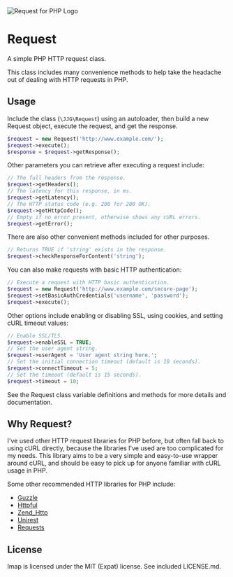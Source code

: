 <img src="http://github.com/geerlingguy/Request/raw/1.x/Resources/Request-Logo.png" alt="Request for PHP Logo" />

# Request

A simple PHP HTTP request class.

This class includes many convenience methods to help take the headache out of
dealing with HTTP requests in PHP.

## Usage

Include the class (`\JJG\Request`) using an autoloader, then build a new Request
object, execute the request, and get the response.

```php
$request = new Request('http://www.example.com/');
$request->execute();
$response = $request->getResponse();
```

Other parameters you can retrieve after executing a request include:

```php
// The full headers from the response.
$request->getHeaders();
// The latency for this response, in ms.
$request->getLatency();
// The HTTP status code (e.g. 200 for 200 OK).
$request->getHttpCode();
// Empty if no error present, otherwise shows any cURL errors.
$request->getError();
```

There are also other convenient methods included for other purposes.

```php
// Returns TRUE if 'string' exists in the response.
$request->checkResponseForContent('string');
```

You can also make requests with basic HTTP authentication:

```php
// Execute a request with HTTP basic authentication.
$request = new Request('http://www.example.com/secure-page');
$request->setBasicAuthCredentials('username', 'password');
$request->execute();
```

Other options include enabling or disabling SSL, using cookies, and setting cURL
timeout values:

```php
// Enable SSL/TLS.
$request->enableSSL = TRUE;
// Set the user agent string.
$request->userAgent = 'User agent string here.';
// Set the initial connection timeout (default is 10 seconds).
$request->connectTimeout = 5;
// Set the timeout (default is 15 seconds).
$request->timeout = 10;
```

See the Request class variable definitions and methods for more
details and documentation.

## Why Request?

I've used other HTTP request libraries for PHP before, but often fall back to
using cURL directly, because the libraries I've used are too complicated for my
needs. This library aims to be a very simple and easy-to-use wrapper around
cURL, and should be easy to pick up for anyone familiar with cURL usage in PHP.

Some other recommended HTTP libraries for PHP include:

  - [Guzzle](http://guzzlephp.org/)
  - [Httpful](http://phphttpclient.com/)
  - [Zend_Http](http://framework.zend.com/manual/1.12/en/zend.http.html)
  - [Unirest](https://github.com/mashape/unirest-php)
  - [Requests](https://github.com/rmccue/Requests)

## License

Imap is licensed under the MIT (Expat) license. See included LICENSE.md.
